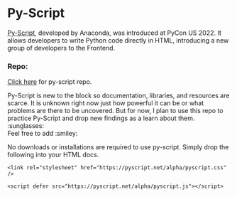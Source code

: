 # Py-Script

<p><a href="https://anaconda.cloud/pyscript-python-in-the-browser">
Py-Script</a>, developed by Anaconda, was introduced at PyCon US 2022. It allows developers to write Python code directly in HTML, introducing a new group of developers to the Frontend. 
</p>

### Repo:

<p><a href="https://github.com/pyscript/pyscript">Click here</a> for py-script repo.</p>

<p>Py-Script is new to the block so documentation, libraries, and resources are scarce. It is unknown right now just how powerful it can be or what problems are there to be uncovered. But for now, I plan to use this repo to practice Py-Script and drop new findings as a learn about them. :sunglasses: <br> Feel free to add :smiley: </p>

<p>No downloads or installations are required to use py-script. Simply drop the following into your HTML docs.</p>

```
<link rel="stylesheet" href="https://pyscript.net/alpha/pyscript.css" />
```

```
<script defer src="https://pyscript.net/alpha/pyscript.js"></script>
```
